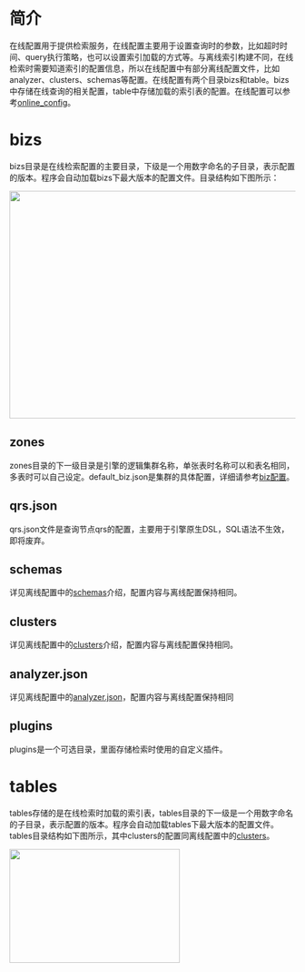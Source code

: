 # 简介
  在线配置用于提供检索服务，在线配置主要用于设置查询时的参数，比如超时时间、query执行策略，也可以设置索引加载的方式等。与离线索引构建不同，在线检索时需要知道索引的配置信息，所以在线配置中有部分离线配置文件，比如analyzer、clusters、schemas等配置。在线配置有两个目录bizs和table。bizs中存储在线查询的相关配置，table中存储加载的索引表的配置。在线配置可以参考[online_config](https://github.com/alibaba/havenask/tree/main/example/config/normal_config/online_config/)。
# bizs
  bizs目录是在线检索配置的主要目录，下级是一个用数字命名的子目录，表示配置的版本。程序会自动加载bizs下最大版本的配置文件。目录结构如下图所示：
<div align="left" >
<img src="https://user-images.githubusercontent.com/115977247/199448060-a0a24eba-5fc9-4fb1-af01-c07ba68be8f9.png" height="400" width="550" align=center />
</div>

## zones
  zones目录的下一级目录是引擎的逻辑集群名称，单张表时名称可以和表名相同，多表时可以自己设定。default_biz.json是集群的具体配置，详细请参考[biz配置](https://github.com/alibaba/havenask/wiki/biz.json)。
## qrs.json
  qrs.json文件是查询节点qrs的配置，主要用于引擎原生DSL，SQL语法不生效，即将废弃。
## schemas
  详见离线配置中的[schemas](https://github.com/alibaba/havenask/wiki/%E7%A6%BB%E7%BA%BF%E9%85%8D%E7%BD%AE#schemas)介绍，配置内容与离线配置保持相同。
## clusters
  详见离线配置中的[clusters](https://github.com/alibaba/havenask/wiki/%E7%A6%BB%E7%BA%BF%E9%85%8D%E7%BD%AE#clusters)介绍，配置内容与离线配置保持相同。
## analyzer.json
  详见离线配置中的[analyzer.json](https://github.com/alibaba/havenask/wiki/%E7%A6%BB%E7%BA%BF%E9%85%8D%E7%BD%AE#analyzerjson)，配置内容与离线配置保持相同
## plugins
  plugins是一个可选目录，里面存储检索时使用的自定义插件。
# tables
  tables存储的是在线检索时加载的索引表，tables目录的下一级是一个用数字命名的子目录，表示配置的版本。程序会自动加载tables下最大版本的配置文件。tables目录结构如下图所示，其中clusters的配置同离线配置中的[clusters](https://github.com/alibaba/havenask/wiki/%E7%A6%BB%E7%BA%BF%E9%85%8D%E7%BD%AE#clusters)。
<div align="left" >
<img src="https://user-images.githubusercontent.com/115977247/199453432-8317acf1-31a7-4dcc-ad39-439fb2533d67.png" height="200" width="300" align=center />
</div>

